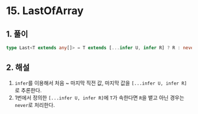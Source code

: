# 15. LastOfArray

## 1. 풀이
```ts
type Last<T extends any[]> = T extends [...infer U, infer R] ? R : never;
```

## 2. 해설
1. `infer`를 이용해서 처음 ~ 마지막 직전 값, 마지막 값을 `[...infer U, infer R]` 로 추론한다.
2. 1번에서 정의한 `[...infer U, infer R]`에 `T`가 속한다면 `R`을 뱉고 아닌 경우는 `never`로 처리한다. 